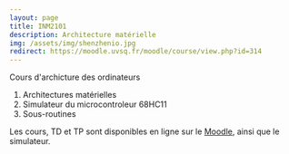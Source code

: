 ```yaml
---
layout: page
title: INM2101
description: Architecture matérielle 
img: /assets/img/shenzhenio.jpg
redirect: https://moodle.uvsq.fr/moodle/course/view.php?id=314
---
```


Cours d'archicture des ordinateurs

1. Architectures matérielles
2. Simulateur du microcontroleur 68HC11
3. Sous-routines

Les cours, TD et TP sont disponibles en ligne sur le [Moodle](https://moodle.uvsq.fr/moodle/course/view.php?id=314), ainsi que le simulateur.
